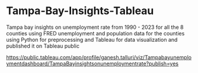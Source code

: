 # Tampa-Bay-Insights-Tableau
Tampa bay insights on unemployment rate from 1990 - 2023 for all the 8 counties using FRED unemployment and population data for the counties using Python for preprocessing and Tableau for data visualization and published it on Tableau public 

https://public.tableau.com/app/profile/ganesh.talluri/viz/Tampabayunemploymentdashboard/TampaBayinsightsonunemploymentrate?publish=yes
